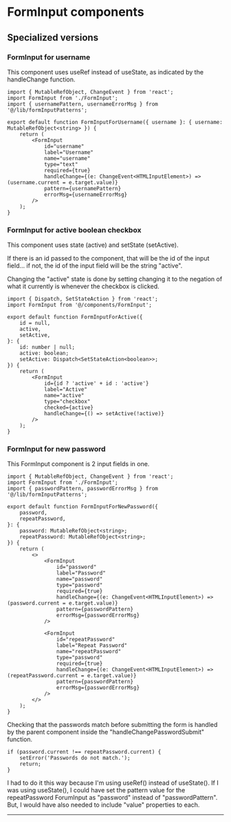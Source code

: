 # FormInput components

## Specialized versions

### FormInput for username

This component uses useRef instead of useState, as indicated by the handleChange function.

```tsx
import { MutableRefObject, ChangeEvent } from 'react';
import FormInput from './FormInput';
import { usernamePattern, usernameErrorMsg } from '@/lib/formInputPatterns';

export default function FormInputForUsername({ username }: { username: MutableRefObject<string> }) {
    return (
        <FormInput
            id="username"
            label="Username"
            name="username"
            type="text"
            required={true}
            handleChange={(e: ChangeEvent<HTMLInputElement>) => (username.current = e.target.value)}
            pattern={usernamePattern}
            errorMsg={usernameErrorMsg}
        />
    );
}
```

### FormInput for active boolean checkbox

This component uses state (active) and setState (setActive).

If there is an id passed to the component, that will be the id of the input field... if not, the id of the input field will be the string "active".

Changing the "active" state is done by setting changing it to the negation of what it currently is whenever the checkbox is clicked.

```tsx
import { Dispatch, SetStateAction } from 'react';
import FormInput from '@/components/FormInput';

export default function FormInputForActive({
    id = null,
    active,
    setActive,
}: {
    id: number | null;
    active: boolean;
    setActive: Dispatch<SetStateAction<boolean>>;
}) {
    return (
        <FormInput
            id={id ? 'active' + id : 'active'}
            label="Active"
            name="active"
            type="checkbox"
            checked={active}
            handleChange={() => setActive(!active)}
        />
    );
}
```

### FormInput for new password

This FormInput component is 2 input fields in one.

```tsx
import { MutableRefObject, ChangeEvent } from 'react';
import FormInput from './FormInput';
import { passwordPattern, passwordErrorMsg } from '@/lib/formInputPatterns';

export default function FormInputForNewPassword({
    password,
    repeatPassword,
}: {
    password: MutableRefObject<string>;
    repeatPassword: MutableRefObject<string>;
}) {
    return (
        <>
            <FormInput
                id="password"
                label="Password"
                name="password"
                type="password"
                required={true}
                handleChange={(e: ChangeEvent<HTMLInputElement>) => (password.current = e.target.value)}
                pattern={passwordPattern}
                errorMsg={passwordErrorMsg}
            />

            <FormInput
                id="repeatPassword"
                label="Repeat Password"
                name="repeatPassword"
                type="password"
                required={true}
                handleChange={(e: ChangeEvent<HTMLInputElement>) => (repeatPassword.current = e.target.value)}
                pattern={passwordPattern}
                errorMsg={passwordErrorMsg}
            />
        </>
    );
}
```

Checking that the passwords match before submitting the form is handled by the parent component inside the "handleChangePasswordSubmit" function.

```tsx
if (password.current !== repeatPassword.current) {
    setError('Passwords do not match.');
    return;
}
```

I had to do it this way because I'm using useRef() instead of useState(). If I was using useState(), I could have set the pattern value for the repeatPassword ForumInput as "password" instead of "passwordPattern". But, I would have also needed to include "value" properties to each.

---
